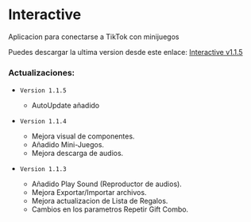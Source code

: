 # Interactive
Aplicacion para conectarse a TikTok con minijuegos

Puedes descargar la ultima version desde este enlace: [Interactive v1.1.5](https://github.com/Deianblaz/Interactive/releases/download/v1.1.5/interactive-1.1.5-setup.exe)

### Actualizaciones:
- `Version 1.1.5` 
  - AutoUpdate añadido

- `Version 1.1.4` 
  - Mejora visual de componentes.
  - Añadido Mini-Juegos.
  - Mejora descarga de audios.

- `Version 1.1.3` 
  - Añadido Play Sound (Reproductor de audios).
  - Mejora Exportar/Importar archivos.
  - Mejora actualizacion de Lista de Regalos.
  - Cambios en los parametros Repetir Gift Combo.
